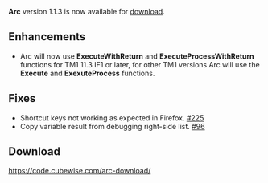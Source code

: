 **Arc** version 1.1.3 is now available for [download](https://code.cubewise.com/arc-download/). 

## Enhancements
* Arc will now use **ExecuteWithReturn** and **ExecuteProcessWithReturn** functions for TM1 11.3 IF1 or later, for other TM1 versions Arc will use the **Execute** and **ExexuteProcess** functions.
## Fixes
* Shortcut keys not working as expected in Firefox. [#225](https://github.com/cubewise-code/arc-issues/issues/225)
* Copy variable result from debugging right-side list. [#96](https://github.com/cubewise-code/arc-issues/issues/96)

## Download
https://code.cubewise.com/arc-download/
